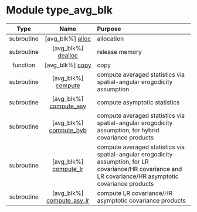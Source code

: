 # Module type_avg_blk

| Type | Name | Purpose |
| :--: | :--: | :---------- |
| subroutine | [avg_blk%] [alloc](https://github.com/benjaminmenetrier/bump/tree/master/src/type_avg_blk.F90#L65) | allocation |
| subroutine | [avg_blk%] [dealloc](https://github.com/benjaminmenetrier/bump/tree/master/src/type_avg_blk.F90#L122) | release memory |
| function | [avg_blk%] [copy](https://github.com/benjaminmenetrier/bump/tree/master/src/type_avg_blk.F90#L154) | copy |
| subroutine | [avg_blk%] [compute](https://github.com/benjaminmenetrier/bump/tree/master/src/type_avg_blk.F90#L188) | compute averaged statistics via spatial-angular erogodicity assumption |
| subroutine | [avg_blk%] [compute_asy](https://github.com/benjaminmenetrier/bump/tree/master/src/type_avg_blk.F90#L365) | compute asymptotic statistics |
| subroutine | [avg_blk%] [compute_hyb](https://github.com/benjaminmenetrier/bump/tree/master/src/type_avg_blk.F90#L508) | compute averaged statistics via spatial-angular erogodicity assumption, for hybrid covariance products |
| subroutine | [avg_blk%] [compute_lr](https://github.com/benjaminmenetrier/bump/tree/master/src/type_avg_blk.F90#L551) | compute averaged statistics via spatial-angular erogodicity assumption, for LR covariance/HR covariance and LR covariance/HR asymptotic covariance products |
| subroutine | [avg_blk%] [compute_asy_lr](https://github.com/benjaminmenetrier/bump/tree/master/src/type_avg_blk.F90#L644) | compute LR covariance/HR asymptotic covariance products |
